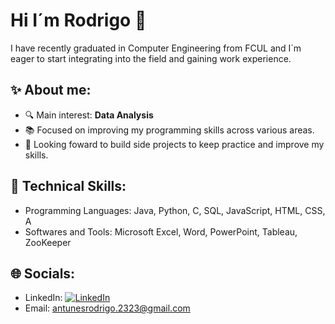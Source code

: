 # Hi I´m Rodrigo 👋

I have recently graduated in Computer Engineering from FCUL and I´m eager to start integrating into the field and gaining work experience.

## ✨ About me:
- 🔍 Main interest: **Data Analysis**
- 📚 Focused on improving my programming skills across various areas.
- 💪 Looking foward to build side projects to keep practice and improve my skills.

## 📝 Technical Skills:
- Programming Languages: Java, Python, C, SQL, JavaScript, HTML, CSS, A
- Softwares and Tools: Microsoft Excel, Word, PowerPoint, Tableau, ZooKeeper

## 🌐 Socials:
- LinkedIn: [![LinkedIn](https://img.shields.io/badge/LinkedIn-0077B5?style=for-the-badge&logo=linkedin&logoColor=white)](www.linkedin.com/in/rodrigo-antunes-30bb53315)
- Email: antunesrodrigo.2323@gmail.com
